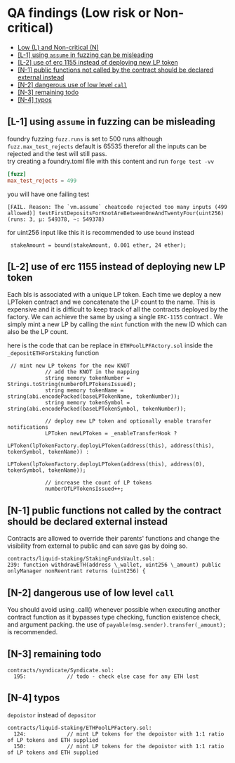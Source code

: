 # QA findings (Low risk or Non-critical)
  
  - [Low (L) and  Non-critical (N)](#low-l-and--non-critical-n)
  - [[L-1] using `assume` in fuzzing can be misleading](#l-1-using-assume-in-fuzzing-can-be-misleading)
  - [[L-2] use of erc 1155 instead of deploying new LP token](#l-2-use-of-erc-1155-instead-of-deploying-new-lp-token)
  - [[N-1] public functions not called by the contract should be declared external instead](#n-1-public-functions-not-called-by-the-contract-should-be-declared-external-instead)
  - [[N-2] dangerous use of low level `call`](#n-2-dangerous-use-of-low-level-call)
  - [[N-3] remaining todo](#n-3-remaining-todo)
  - [[N-4] typos](#n-4-typos) 



## [L-1] using `assume` in fuzzing can be misleading 
foundry fuzzing `fuzz.runs` is set to 500 runs although `fuzz.max_test_rejects` default is 65535 therefor all the inputs can be rejected and the test will still pass.  
try creating a foundry.toml file with this content and run `forge test -vv`

```toml
[fuzz] 
max_test_rejects = 499
```
you will have one failing test

```
[FAIL. Reason: The `vm.assume` cheatcode rejected too many inputs (499 allowed)] testFirstDepositsForKnotAreBetweenOneAndTwentyFour(uint256) (runs: 3, μ: 549378, ~: 549378)
```

for uint256 input like this it is recommended to use `bound` instead

```
 stakeAmount = bound(stakeAmount, 0.001 ether, 24 ether);
```
## [L-2] use of erc 1155 instead of deploying new LP token 

Each bls is associated with a unique LP token. Each time we deploy a new LPToken contract and we concatenate the LP count to the name.
This is expensive and it is difficult to keep track of all the contracts deployed by the factory.
We can achieve the same by using a single `ERC-1155` contract . We simply mint a new LP by calling the `mint` function with the new ID which can also be the LP count.  

here is the code that can be replace in `ETHPoolLPFActory.sol` inside the `_depositETHForStaking` function
```solidity
 // mint new LP tokens for the new KNOT
            // add the KNOT in the mapping
            string memory tokenNumber = Strings.toString(numberOfLPTokensIssued);
            string memory tokenName = string(abi.encodePacked(baseLPTokenName, tokenNumber));
            string memory tokenSymbol = string(abi.encodePacked(baseLPTokenSymbol, tokenNumber));

            // deploy new LP token and optionally enable transfer notifications
            LPToken newLPToken = _enableTransferHook ?
                             LPToken(lpTokenFactory.deployLPToken(address(this), address(this), tokenSymbol, tokenName)) :
                             LPToken(lpTokenFactory.deployLPToken(address(this), address(0), tokenSymbol, tokenName));

            // increase the count of LP tokens
            numberOfLPTokensIssued++;
```


## [N-1] public functions not called by the contract should be declared external instead

Contracts are allowed to override their parents' functions and change the visibility from external to public and can save gas by doing so.
```solidity
contracts/liquid-staking/StakingFundsVault.sol:
239: function withdrawETH(address \_wallet, uint256 \_amount) public onlyManager nonReentrant returns (uint256) {
```


## [N-2] dangerous use of low level `call`
You should avoid using .call() whenever possible when executing another contract function as it bypasses type checking, function existence check, and argument packing. the use of `payable(msg.sender).transfer(_amount);` is recommended.

 
## [N-3] remaining todo 

```solidity
contracts/syndicate/Syndicate.sol:
  195:             // todo - check else case for any ETH lost
```


## [N-4] typos

`depoistor` instead of `depositor`
```
contracts/liquid-staking/ETHPoolLPFactory.sol:
  124:             // mint LP tokens for the depoistor with 1:1 ratio of LP tokens and ETH supplied
  150:             // mint LP tokens for the depoistor with 1:1 ratio of LP tokens and ETH supplied
```

 